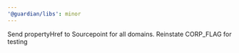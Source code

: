 ```yaml
---
'@guardian/libs': minor
---
```


Send propertyHref to Sourcepoint for all domains.
Reinstate CORP_FLAG for testing
